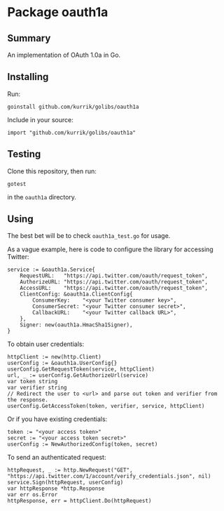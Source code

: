 # Package oauth1a
## Summary
An implementation of OAuth 1.0a in Go.

## Installing
Run:

    goinstall github.com/kurrik/golibs/oauth1a

Include in your source:

    import "github.com/kurrik/golibs/oauth1a"

## Testing
Clone this repository, then run:

    gotest

in the `oauth1a` directory.

## Using
The best bet will be to check `oauth1a_test.go` for usage.

As a vague example, here is code to configure the library for accessing Twitter:

    service := &oauth1a.Service{
    	RequestURL:   "https://api.twitter.com/oauth/request_token",
    	AuthorizeURL: "https://api.twitter.com/oauth/request_token",
    	AccessURL:    "https://api.twitter.com/oauth/request_token",
    	ClientConfig: &oauth1a.ClientConfig{
    		ConsumerKey:    "<your Twitter consumer key>",
    		ConsumerSecret: "<your Twitter consumer secret>",
    		CallbackURL:    "<your Twitter callback URL>",
    	},
    	Signer: new(oauth1a.HmacSha1Signer),
    }

To obtain user credentials:

    httpClient := new(http.Client)
    userConfig := &oauth1a.UserConfig{}
    userConfig.GetRequestToken(service, httpClient)
    url, _ := userConfig.GetAuthorizeUrl(service)
    var token string
    var verifier string
    // Redirect the user to <url> and parse out token and verifier from the response.
    userConfig.GetAccessToken(token, verifier, service, httpClient)

Or if you have existing credentials:

    token := "<your access token>"
    secret := "<your access token secret>"
    userConfig := NewAuthorizedConfig(token, secret)

To send an authenticated request:

    httpRequest, _ := http.NewRequest("GET", "https://api.twitter.com/1/account/verify_credentials.json", nil)
    service.Sign(httpRequest, userConfig)
    var httpResponse *http.Response
    var err os.Error
    httpResponse, err = httpClient.Do(httpRequest)




